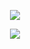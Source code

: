 <p align="center">
  <img class="img" src="https://github-readme-stats.vercel.app/api/top-langs/?username=archiegerry&layout=compact&theme=vision-friendly-dark"/>
</p>
<p align="center">
  <img class="img" src="https://github-readme-streak-stats.herokuapp.com/?user=archiegerry"/>
</p>
